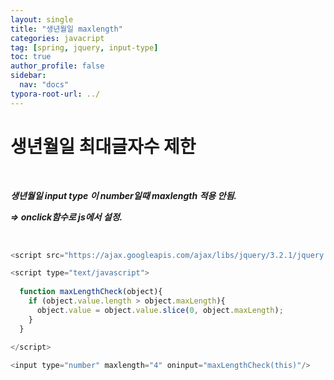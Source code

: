 ```yaml
---
layout: single
title: "생년월일 maxlength"
categories: javacript
tag: [spring, jquery, input-type]
toc: true
author_profile: false
sidebar:
  nav: "docs"
typora-root-url: ../
---
```




# 생년월일 최대글자수 제한

<br>

***생년월일 input type 이 number일때 maxlength 적용 안됨.***

***=> onclick함수로 js에서 설정.*** 

<br>

```javascript
<script src="https://ajax.googleapis.com/ajax/libs/jquery/3.2.1/jquery.min.js"></script>

<script type="text/javascript">
	
  function maxLengthCheck(object){
    if (object.value.length > object.maxLength){
      object.value = object.value.slice(0, object.maxLength);
    }    
  }
  
</script>

<input type="number" maxlength="4" oninput="maxLengthCheck(this)"/>

```

